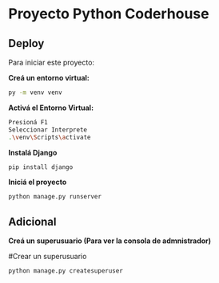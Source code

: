 
# Proyecto Python Coderhouse






## Deploy

Para iniciar este proyecto:

**Creá un entorno virtual:**
```bash
py -m venv venv
```

**Activá el Entorno Virtual:**
```bash
Presioná F1
Seleccionar Interprete
.\venv\Scripts\activate
```

**Instalá Django**
```bash
pip install django
```

**Iniciá el proyecto**
```bash
python manage.py runserver
```




## Adicional
**Creá un superusuario (Para ver la consola de admnistrador)**

#Crear un superusuario
```bash
python manage.py createsuperuser
``` 


